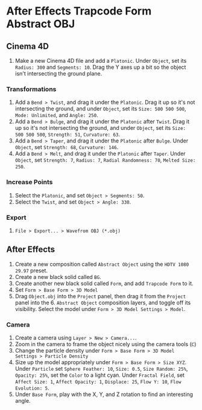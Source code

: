 # After Effects Trapcode Form Abstract OBJ

## Cinema 4D

1. Make a new Cinema 4D file and add a `Platonic`. Under `Object`, set its `Radius: 300` and `Segments: 10`. Drag the Y axes up a bit so the object isn't intersecting the ground plane.

### Transformations

1. Add a `Bend > Twist`, and drag it under the `Platonic`. Drag it up so it's not intersecting the ground, and under `Object`, set its `Size: 500 500 500`, `Mode: Unlimited`, and `Angle: 250`.
2. Add a `Bend > Bulge`, and drag it under the `Platonic` after `Twist`. Drag it up so it's not intersecting the ground, and under `Object`, set its `Size: 500 500 500`, `Strength: 51`, `Curvature: 63`.
3. Add a `Bend > Taper`, and drag it under the `Platonic` after `Bulge`. Under `Object`, set `Strength: 68`, `Curvature: 146`.
4. Add a `Bend > Melt`, and drag it under the `Platonic` after `Taper`. Under `Object`, set `Strength: 7`, `Radius: 7`, `Radial Randomness: 70`, `Melted Size: 250`.

### Increase Points

1. Select the `Platonic`, and set `Object > Segments: 50`.
2. Select the `Twist`, and set `Object > Angle: 330`.

### Export

1. `File > Export... > Wavefrom OBJ (*.obj)`

## After Effects

1. Create a new composition called `Abstract Object` using the `HDTV 1080 29.97` preset.
2. Create a new black solid called `BG`.
3. Create another new black solid called `Form`, and add `Trapcode Form` to it.
4. Set `Form > Base Form > 3D Model`
5. Drag `Object.obj` into the `Project` panel, then drag it from the `Project` panel into the 6. `Abstract Object` composition layers, and toggle off its visibility. Select the model under `Form > 3D Model Settings > Model`.

### Camera

1. Create a camera using `Layer > New > Camera...`.
2. Zoom in the camera to frame the object nicely using the camera tools (`C`)
3. Change the particle density under `Form > Base Form > 3D Model Settings > Particle Density`
4. Size up the model appropriately under `Form > Base Form > Size XYZ`. Under `Particle` set  `Sphere Feather: 10`, `Size: 0.5`, `Size Random: 25%`, `Opacity: 25%`, set the `Color` to a light cyan. Under `Fractal Field`, set `Affect Size: 1`, `Affect Opacity: 1`, `Displace: 25`, `Flow Y: 10`, `Flow Evolution: 5`.
5. Under `Base Form`, play with the X, Y, and Z rotation to find an interesting angle.
